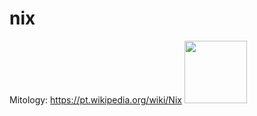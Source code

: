 # nix

Mitology: https://pt.wikipedia.org/wiki/Nix
<img src="https://upload.wikimedia.org/wikipedia/commons/thumb/e/e3/William-Adolphe_Bouguereau_%281825-1905%29_-_La_Nuit_%281883%29.jpg/304px-William-Adolphe_Bouguereau_%281825-1905%29_-_La_Nuit_%281883%29.jpg" width="100" heigth="100">
